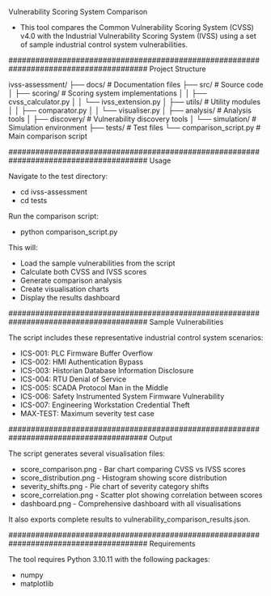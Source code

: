 Vulnerability Scoring System Comparison

* This tool compares the Common Vulnerability Scoring System (CVSS) v4.0 with the Industrial Vulnerability Scoring System (IVSS) using a set of sample industrial control system vulnerabilities.

#######################################################################################
Project Structure

ivss-assessment/
├── docs/                   # Documentation files
├── src/                    # Source code
│   ├── scoring/            # Scoring system implementations
│   │   ├── cvss_calculator.py
│   │   └── ivss_extension.py
│   ├── utils/              # Utility modules
│   │   ├── comparator.py
│   │   └── visualiser.py
│   ├── analysis/           # Analysis tools
│   ├── discovery/          # Vulnerability discovery tools
│   └── simulation/         # Simulation environment
├── tests/                  # Test files
└──  comparison_script.py   # Main comparison script

#######################################################################################
Usage

Navigate to the test directory:
* cd ivss-assessment
* cd tests

Run the comparison script:
* python comparison_script.py

This will:

* Load the sample vulnerabilities from the script
* Calculate both CVSS and IVSS scores
* Generate comparison analysis
* Create visualisation charts
* Display the results dashboard

#######################################################################################
Sample Vulnerabilities

The script includes these representative industrial control system scenarios:

* ICS-001: PLC Firmware Buffer Overflow
* ICS-002: HMI Authentication Bypass
* ICS-003: Historian Database Information Disclosure
* ICS-004: RTU Denial of Service
* ICS-005: SCADA Protocol Man in the Middle
* ICS-006: Safety Instrumented System Firmware Vulnerability
* ICS-007: Engineering Workstation Credential Theft
* MAX-TEST: Maximum severity test case

#######################################################################################
Output

The script generates several visualisation files:

* score_comparison.png - Bar chart comparing CVSS vs IVSS scores
* score_distribution.png - Histogram showing score distribution
* severity_shifts.png - Pie chart of severity category shifts
* score_correlation.png - Scatter plot showing correlation between scores
* dashboard.png - Comprehensive dashboard with all visualisations

It also exports complete results to vulnerability_comparison_results.json.

#######################################################################################
Requirements

The tool requires Python 3.10.11 with the following packages:

* numpy
* matplotlib